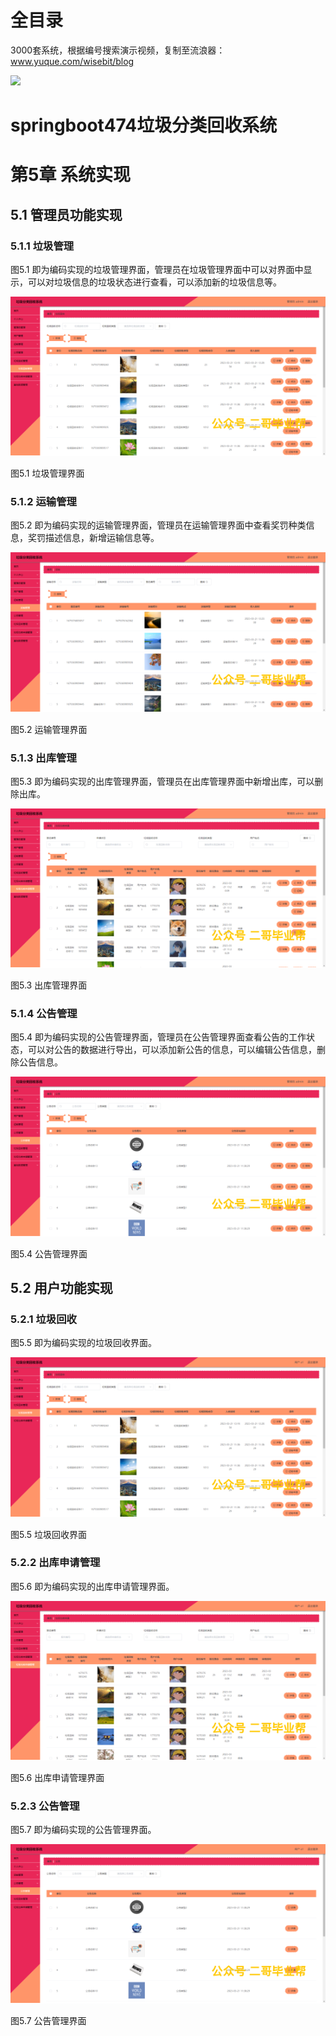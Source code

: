# 全目录

3000套系统，根据编号搜索演示视频，复制至流浪器：www.yuque.com/wisebit/blog


![](https://bitwise.oss-cn-heyuan.aliyuncs.com/2024/11/06/qq_wechat.png)

# springboot474垃圾分类回收系统

# 第5章 系统实现

## 5.1 管理员功能实现
### 5.1.1 垃圾管理
图5.1 即为编码实现的垃圾管理界面，管理员在垃圾管理界面中可以对界面中显示，可以对垃圾信息的垃圾状态进行查看，可以添加新的垃圾信息等。

![](/md/blog.010.png)

图5.1 垃圾管理界面
### 5.1.2 运输管理
图5.2 即为编码实现的运输管理界面，管理员在运输管理界面中查看奖罚种类信息，奖罚描述信息，新增运输信息等。

![](/md/blog.011.png)

图5.2 运输管理界面
### 5.1.3 出库管理
图5.3 即为编码实现的出库管理界面，管理员在出库管理界面中新增出库，可以删除出库。

![](/md/blog.012.png)

图5.3 出库管理界面
### 5.1.4 公告管理
图5.4 即为编码实现的公告管理界面，管理员在公告管理界面查看公告的工作状态，可以对公告的数据进行导出，可以添加新公告的信息，可以编辑公告信息，删除公告信息。

![](/md/blog.013.png)

图5.4 公告管理界面
## 5.2 用户功能实现
### 5.2.1 垃圾回收
图5.5 即为编码实现的垃圾回收界面。

![](/md/blog.014.png)

图5.5 垃圾回收界面
### 5.2.2 出库申请管理
图5.6 即为编码实现的出库申请管理界面。

![](/md/blog.015.png)

图5.6 出库申请管理界面
### 5.2.3 公告管理
图5.7 即为编码实现的公告管理界面。

![](/md/blog.016.png)

图5.7 公告管理界面

